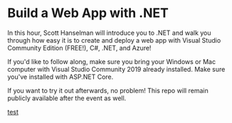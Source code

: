# Build a Web App with .NET

In this hour, Scott Hanselman will introduce you to .NET and walk you through how easy it is to create and deploy a web app with Visual Studio Community Edition (FREE!), C#, .NET, and Azure!

If you'd like to follow along, make sure you bring your Windows or Mac computer with Visual Studio Community 2019 already installed. Make sure you've installed with ASP.NET Core. 

If you want to try it out afterwards, no problem! This repo will remain publicly available after the event as well. 

[test](/../../)
